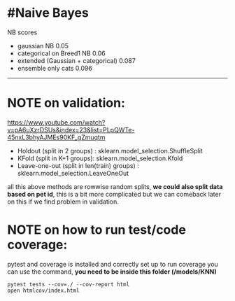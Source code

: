 #Naive Bayes
====

NB scores
- gaussian NB 0.05
- categorical on Breed1 NB 0.06
- extended (Gaussian + categorical) 0.087
- ensemble only cats 0.096

__________________________________________________________

NOTE on validation:
====

https://www.youtube.com/watch?v=pA6uXzrDSUs&index=23&list=PLpQWTe-45nxL3bhyAJMEs90KF_gZmuqtm
- Holdout (split in 2 groups) : sklearn.model_selection.ShuffleSplit
- KFold (split in K+1 groups): sklearn.model_selection.Kfold
- Leave-one-out (split in len(train) groups) : sklearn.model_selection.LeaveOneOut

all this above methods are rowwise random splits, **we could also split data based on pet id**, this is a bit more complicated but we can comeback later on this if we find problem in validation.

NOTE on how to run test/code coverage:
====

pytest and coverage is installed and correctly set up
to run coverage you can use the command, **you need to be inside this folder (/models/KNN)**

```
pytest tests --cov=./ --cov-report html
open htmlcov/index.html
```


